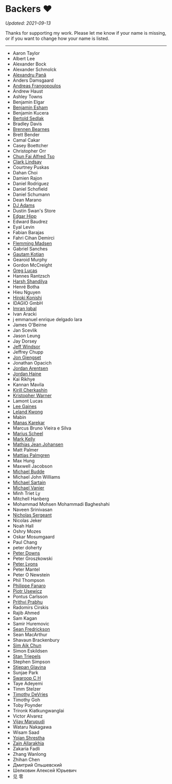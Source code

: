 Backers :heart:
===============

*Updated: 2021-09-13*

Thanks for supporting my work. Please let me know if your name is missing, or
if you want to change how your name is listed.

---

- Aaron Taylor
- Albert Lee
- Alexander Bock
- Alexander Schmolck
- [Alexandru Pană](https://github.com/alexpana)
- Anders Damsgaard
- [Andreas Frangopoulos](https://github.com/AndreasFrangopoulos)
- Andrew Haust
- Ashley Towns
- Benjamin Elgar
- [Benjamin Esham](https://esham.io/)
- Benjamin Kucera
- [Bertold Sedlak](https://github.com/teaVeloper)
- Bradley Davis
- [Brennen Bearnes](https://p1k3.com/)
- Brett Bender
- Camal Cakar
- Casey Boettcher
- Christopher Orr
- [Chun Fai Alfred Tso](https://github.com/alfredtso)
- [Clark Lindsay](https://github.com/clark-lindsay)
- Courtney Puskas
- Dahan Choi
- Damien Rajon
- Daniel Rodriguez
- Daniel Schofield
- Daniel Schumann
- Dean Marano
- [DJ Adams](https://github.com/qmacro)
- Dustin Swan's Store
- [Edgar Hipp](https://github.com/edi9999)
- Edward Baudrez
- Eyal Levin
- Fabian Barajas
- Fahri Cihan Demirci
- [Flemming Madsen](https://github.com/themadsens)
- Gabriel Sanches
- [Gautam Kotian](https://gkotian.github.io/)
- Gearoid Murphy
- Gordon McCreight
- [Greg Lucas](https://github.com/glucas)
- Hannes Rantzsch
- [Harsh Shandilya](https://msfjarvis.dev/)
- Henré Botha
- Hieu Nguyen
- [Hiroki Konishi](https://github.com/relastle)
- IDAGIO GmbH
- [Imran Iqbal](https://github.com/imran-iq)
- Ivan Aracki
- j emmanuel enrique delgado lara
- James O'Beirne
- Jan Scevlik
- Jason Leung
- Jay Dorsey
- [Jeff Windsor](https://github.com/jeffwindsor)
- Jeffrey Chupp
- [Jon Gjengset](https://thesquareplanet.com/)
- Jonathan Opacich
- [Jordan Arentsen](https://github.com/blissdev)
- [Jordan Haine](https://github.com/Gee19)
- Kai Rikhye
- Kannan Mavila
- [Kirill Cherkashin](https://github.com/kirjs)
- [Kristopher Warner](https://github.com/kdwarn)
- Lamont Lucas
- [Lee Gaines](https://github.com/eightlimbed)
- [Leland Kwong](https://lelandkwong.com/)
- Mabin
- [Manas Karekar](https://manaskarekar.com/)
- Marcus Bruno Vieira e Silva
- [Marius Scheel](https://mariusscheel.de/)
- [Mark Kelly](https://github.com/mckellygit)
- [Mathias Jean Johansen](https://mjj.io/)
- Matt Palmer
- [Mattias Palmgren](https://github.com/mattiaspalmgren)
- Max Hung
- Maxwell Jacobson
- [Michael Budde](https://github.com/mbudde)
- Michael John Williams
- [Michael Sartain](https://github.com/mikesart)
- [Michael Vanier](http://users.cms.caltech.edu/~mvanier/)
- Minh Triet Ly
- Mitchell Hanberg
- Mohammad Mohsen Mohammadi Bagheshahi
- Naveen Srinivasan
- [Nicholas Sergeant](https://nicksergeant.com/)
- Nicolas Jeker
- Noah Hall
- Oshry Mozes
- Oskar Mosumgaard
- Paul Chang
- peter doherty
- [Peter Downs](https://github.com/peterldowns)
- Peter Groszkowski
- [Peter Lyons](https://peterlyons.com/)
- Peter Mantel
- Peter O Newstein
- Phil Thompson
- [Philippe Fanaro](https://github.com/psygo)
- [Piotr Usewicz](https://github.com/pusewicz)
- Pontus Carlsson
- [Prithvi Prabhu](https://github.com/lo5)
- Radomirs Cirskis
- Rajib Ahmed
- Sam Kagan
- Samir Huremovic
- [Sean Fredrickson](https://github.com/seanfredrickson)
- Sean MacArthur
- Shavaun Brackenbury
- [Sim Aik Chun](https://github.com/aikchun)
- Simon Eskildsen
- [Stan Triepels](https://stantriepels.com/)
- Stephen Simpson
- [Stjepan Glavina](https://github.com/stjepang)
- Sunjae Park
- [Swaroop C H](https://github.com/swaroopch)
- Taye Adeyemi
- Timm Stelzer
- [Timothy DeVries](https://github.com/tjdevries)
- Timothy Goh
- Toby Poynder
- Trironk Kiatkungwanglai
- Victor Alvarez
- [Vijay Marupudi](https://github.com/vijaymarupudi)
- Wataru Nakagawa
- Wisam Saad
- [Yojan Shrestha](https://github.com/shri3k)
- [Zain Allarakhia](https://github.com/zallarak)
- Zakaria Fadli
- Zhang Wanlong
- Zhihan Chen
- Дмитрий Ольшевский
- Шелковин Алексей Юрьевич
- 见 零
